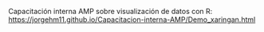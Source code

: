 Capacitación interna AMP sobre visualización de datos con R: https://jorgehm11.github.io/Capacitacion-interna-AMP/Demo_xaringan.html
